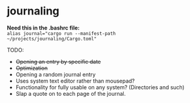 # journaling

**Need this in the .bashrc file:**  
`alias journal="cargo run --manifest-path ~/projects/journaling/Cargo.toml"`

TODO:

- ~~Opening an entry by specific date~~
- ~~Optimization~~
- Opening a random journal entry
- Uses system text editor rather than mousepad?
- Functionality for fully usable on any system? (Directories and such)
- Slap a quote on to each page of the journal.
